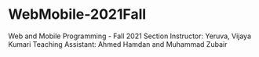# WebMobile-2021Fall
Web and Mobile Programming - Fall 2021 Section
Instructor: Yeruva, Vijaya Kumari 
Teaching Assistant: Ahmed Hamdan and  Muhammad Zubair

